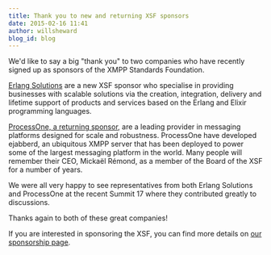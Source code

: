 ```yaml
---
title: Thank you to new and returning XSF sponsors
date: 2015-02-16 11:41
author: willsheward
blog_id: blog
---
```


We'd like to say a big "thank you" to two companies who have recently signed up as sponsors of the XMPP Standards Foundation.

[Erlang Solutions](http://xmpp.org/sponsor/our-sponsors/erlang-solutions/) are a new XSF sponsor who specialise in providing businesses with scalable solutions via the creation, integration, delivery and lifetime support of products and services based on the Erlang and Elixir programming languages.

[ProcessOne, a returning sponsor](http://xmpp.org/sponsor/our-sponsors/processone/), are a leading provider in messaging platforms designed for scale and robustness. ProcessOne have developed ejabberd, an ubiquitous XMPP server that has been deployed to power some of the largest messaging platform in the world. Many people will remember their CEO, Mickaël Rémond, as a member of the Board of the XSF for a number of years.

We were all very happy to see representatives from both Erlang Solutions and ProcessOne at the recent Summit 17 where they contributed greatly to discussions.

Thanks again to both of these great companies!

If you are interested in sponsoring the XSF, you can find more details on [our sponsorship page](http://xmpp.org/sponsor/sponsor-the-xsf/).
